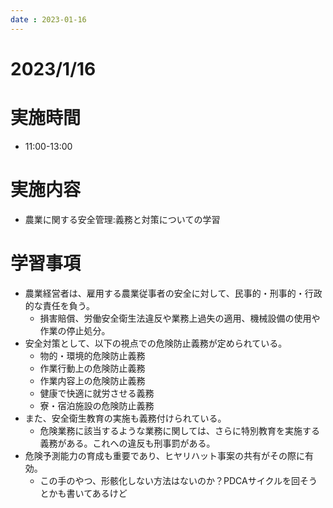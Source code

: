 ```yaml
---
date : 2023-01-16
---
```


# 2023/1/16

# 実施時間
- 11:00-13:00

# 実施内容
- 農業に関する安全管理:義務と対策についての学習

# 学習事項
- 農業経営者は、雇用する農業従事者の安全に対して、民事的・刑事的・行政的な責任を負う。
  - 損害賠償、労働安全衛生法違反や業務上過失の適用、機械設備の使用や作業の停止処分。
- 安全対策として、以下の視点での危険防止義務が定められている。
  - 物的・環境的危険防止義務
  - 作業行動上の危険防止義務
  - 作業内容上の危険防止義務
  - 健康で快適に就労させる義務
  - 寮・宿泊施設の危険防止義務
- また、安全衛生教育の実施も義務付けられている。
  - 危険業務に該当するような業務に関しては、さらに特別教育を実施する義務がある。これへの違反も刑事罰がある。
- 危険予測能力の育成も重要であり、ヒヤリハット事案の共有がその際に有効。
  - この手のやつ、形骸化しない方法はないのか？PDCAサイクルを回そうとかも書いてあるけど